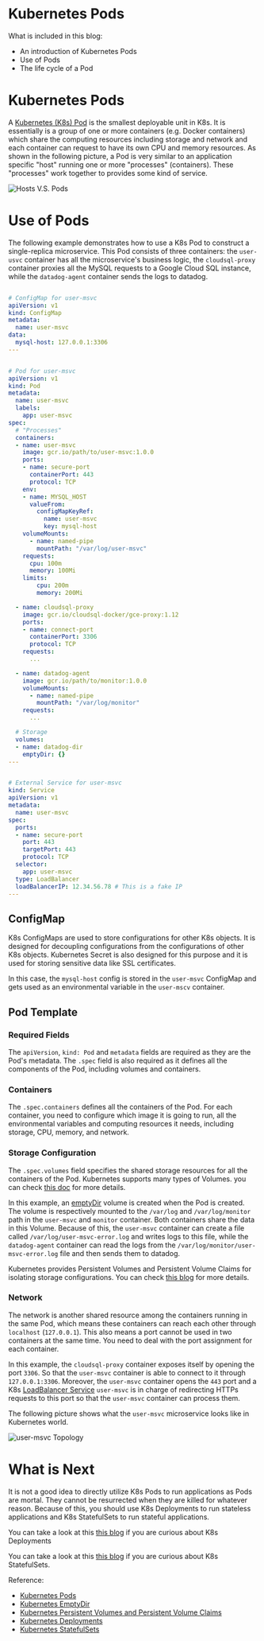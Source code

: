 # Kubernetes Pods
What is included in this blog:
- An introduction of Kubernetes Pods
- Use of Pods
- The life cycle of a Pod

# Kubernetes Pods
A [Kubernetes (K8s) Pod](https://kubernetes.io/docs/concepts/workloads/pods/pod/) is the smallest deployable unit in K8s. It is essentially is a group of one or more containers (e.g. Docker containers) which share the computing resources including storage and network and each container can request to have its own CPU and memory resources. As shown in the following picture, a Pod is very similar to an application specific "host" running one or more "processes" (containers). These "processes" work together to provides some kind of service.

![Hosts V.S. Pods](https://github.com/azhuox/blogs/blob/master/kubernetes/pods/assets/host_vs_pod.png?raw=true)

# Use of Pods
The following example demonstrates how to use a K8s Pod to construct a single-replica microservice. This Pod consists of three containers: the `user-usvc` container has all the microservice's business logic, the `cloudsql-proxy` container proxies all the MySQL requests to a Google Cloud SQL instance, while the `datadog-agent` container sends the logs to datadog.

```yaml

# ConfigMap for user-msvc
apiVersion: v1
kind: ConfigMap
metadata:
  name: user-msvc
data:
  mysql-host: 127.0.0.1:3306
---


# Pod for user-msvc
apiVersion: v1
kind: Pod
metadata:
  name: user-msvc
  labels:
    app: user-msvc
spec:
  # "Processes"
  containers:
  - name: user-msvc
    image: gcr.io/path/to/user-msvc:1.0.0
    ports:
    - name: secure-port
      containerPort: 443
      protocol: TCP
    env:
    - name: MYSQL_HOST
      valueFrom:
        configMapKeyRef:
          name: user-msvc
          key: mysql-host
    volumeMounts:
      - name: named-pipe
        mountPath: "/var/log/user-msvc"
    requests:
      cpu: 100m
      memory: 100Mi
    limits:
        cpu: 200m
        memory: 200Mi

  - name: cloudsql-proxy
    image: gcr.io/cloudsql-docker/gce-proxy:1.12
    ports:
    - name: connect-port
      containerPort: 3306
      protocol: TCP
    requests:
      ...

  - name: datadog-agent
    image: gcr.io/path/to/monitor:1.0.0
    volumeMounts:
      - name: named-pipe
        mountPath: "/var/log/monitor"
    requests:
      ...

  # Storage
  volumes:
  - name: datadog-dir
    emptyDir: {}
---


# External Service for user-msvc
kind: Service
apiVersion: v1
metadata:
  name: user-msvc
spec:
  ports:
  - name: secure-port
    port: 443
    targetPort: 443
    protocol: TCP
  selector:
    app: user-msvc
  type: LoadBalancer
  loadBalancerIP: 12.34.56.78 # This is a fake IP
---
```

## ConfigMap
K8s ConfigMaps are used to store configurations for other K8s objects. It is designed for decoupling configurations from the configurations of other K8s objects. Kubernetes Secret is also designed for this purpose and it is used for storing sensitive data like SSL certificates.

In this case, the `mysql-host` config is stored in the `user-msvc` ConfigMap and gets used as an environmental variable in the `user-mscv` container.


## Pod Template

### Required Fields
The `apiVersion`, `kind: Pod` and `metadata` fields are required as they are the Pod's metadata. The `.spec` field is also required as it defines all the components of the Pod, including volumes and containers.

### Containers
The `.spec.containers` defines all the containers of the Pod. For each container, you need to configure which image it is going to run, all the environmental variables and computing resources it needs, including storage, CPU, memory, and network.

### Storage Configuration
The `.spec.volumes` field specifies the shared storage resources for all the containers of the Pod. Kubernetes supports many types of Volumes. you can check [this doc](https://kubernetes.io/docs/concepts/storage/volumes/) for more details.

In this example, an [emptyDir](https://kubernetes.io/docs/concepts/storage/volumes/#emptydir) volume is created when the Pod is created. The volume is respectively mounted to the `/var/log` and `/var/log/monitor` path in the `user-msvc` and `monitor` container. Both containers share the data in this Volume. Because of this, the `user-msvc` container can create a file called `/var/log/user-msvc-error.log` and writes logs to this file, while the `datadog-agent` container can read the logs from the `/var/log/monitor/user-msvc-error.log` file and then sends them to datadog.

Kubernetes provides Persistent Volumes and Persistent Volume Claims for isolating storage configurations. You can check [this blog](https://www.aaronzhuo.com/persistent-volumes-and-persistent-volume-claims-in-kubernetes/) for more details.

### Network
The network is another shared resource among the containers running in the same Pod, which means these containers can reach each other through `localhost` (`127.0.0.1`). This also means a port cannot be used in two containers at the same time. You need to deal with the port assignment for each container.

In this example, the `cloudsql-proxy` container exposes itself by opening the port `3306`. So that the `user-msvc` container is able to connect to it through `127.0.0.1:3306`. Moreover, the `user-msvc` container opens the `443` port and a K8s [LoadBalancer Service](https://kubernetes.io/docs/concepts/services-networking/service/#loadbalancer) `user-msvc` is in charge of redirecting HTTPs requests to this port so that the `user-msvc` container can process them.

The following picture shows what the `user-msvc` microservice looks like in Kubernetes world.

![user-msvc Topology](https://github.com/azhuox/blogs/blob/master/kubernetes/pods/assets/user_msvc_topology.png?raw=true)

# What is Next

It is not a good idea to directly utilize K8s Pods to run applications as Pods are mortal. They cannot be resurrected when they are killed for whatever reason. Because of this, you should use K8s Deployments to run stateless applications and K8s StatefulSets to run stateful applications.

You can take a look at this [this blog](https://www.aaronzhuo.com/kubernetes-deployment/) if you are curious about K8s Deployments

You can take a look at this [this blog](https://www.aaronzhuo.com/kubernetes-statefulsets/) if you are curious about K8s StatefulSets.


Reference:

- [Kubernetes Pods](https://kubernetes.io/docs/concepts/workloads/pods/pod/)
- [Kubernetes EmptyDir]((https://kubernetes.io/docs/concepts/storage/volumes/#emptydir))
- [Kubernetes Persistent Volumes and Persistent Volume Claims]((https://www.aaronzhuo.com/persistent-volumes-and-persistent-volume-claims-in-kubernetes/))
- [Kubernetes Deployments](https://www.aaronzhuo.com/kubernetes-deployments/)
- [Kubernetes StatefulSets](https://www.aaronzhuo.com/kubernetes-statefulsets/)
